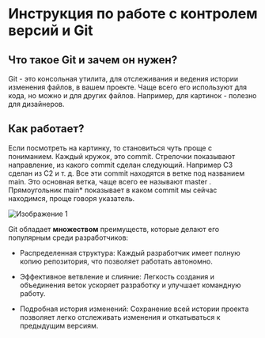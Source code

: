 # Инструкция по работе с контролем версий и Git

## Что такое Git и зачем он нужен?

Git - это консольная утилита, для отслеживания и ведения истории изменения файлов, в вашем проекте. Чаще всего его используют для кода, но можно и для других файлов. Например, для картинок - полезно для дизайнеров.

## Как работает?

Если посмотреть на картинку, то становиться чуть проще с пониманием. Каждый кружок, это commit. Стрелочки показывают направление, из какого commit сделан следующий. Например C3 сделан из С2 и т. д. Все эти commit находятся в ветке под названием main. Это основная ветка, чаще всего ее называют master . Прямоугольник main* показывает в каком commit мы сейчас находимся, проще говоря указатель.

![Изображение 1](https://habrastorage.org/getpro/habr/upload_files/81d/ab6/de0/81dab6de02b4179fc1bc8c119dfce9ca)


Git обладает **множеством** преимуществ, которые делают его популярным среди разработчиков:

* Распределенная структура: Каждый разработчик имеет полную копию репозитория, что позволяет работать автономно.

* Эффективное ветвление и слияние: Легкость создания и объединения веток ускоряет разработку и улучшает командную работу.

* Подробная история изменений: Сохранение всей истории проекта позволяет легко отслеживать изменения и откатываться к предыдущим версиям.





